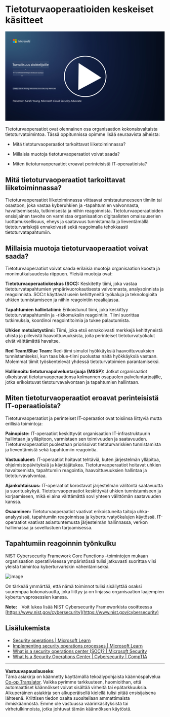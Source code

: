 <!--
CO_OP_TRANSLATOR_METADATA:
{
  "original_hash": "6a55b31df9eebf550d040cef0ef7dff3",
  "translation_date": "2025-09-03T22:15:27+00:00",
  "source_file": "4.1 SecOps key concepts.md",
  "language_code": "fi"
}
-->
# Tietoturvaoperaatioiden keskeiset käsitteet

[![Katso video](../../translated_images/4-1_placeholder.0123f726051a7b9662e6dfa95b10962cbe64c002cde9640da84711fd8d3df642.fi.png)](https://learn-video.azurefd.net/vod/player?id=6a1cf511-89e0-493a-8ef9-91c458200266)

Tietoturvaoperaatiot ovat olennainen osa organisaation kokonaisvaltaista tietoturvatoimintoa. Tässä oppitunnissa opimme lisää seuraavista aiheista:

- Mitä tietoturvaoperaatiot tarkoittavat liiketoiminnassa?

- Millaisia muotoja tietoturvaoperaatiot voivat saada?

- Miten tietoturvaoperaatiot eroavat perinteisistä IT-operaatioista?

## Mitä tietoturvaoperaatiot tarkoittavat liiketoiminnassa?

Tietoturvaoperaatiot liiketoiminnassa viittaavat omistautuneeseen tiimiin tai osastoon, joka vastaa kyberuhkien ja -tapahtumien valvonnasta, havaitsemisesta, tutkimisesta ja niihin reagoinnista. Tietoturvaoperaatioiden ensisijainen tavoite on varmistaa organisaation digitaalisten omaisuuserien luottamuksellisuus, eheys ja saatavuus tunnistamalla ja lieventämällä tietoturvariskejä ennakoivasti sekä reagoimalla tehokkaasti tietoturvatapahtumiin.

## Millaisia muotoja tietoturvaoperaatiot voivat saada?

Tietoturvaoperaatiot voivat saada erilaisia muotoja organisaation koosta ja monimutkaisuudesta riippuen. Yleisiä muotoja ovat:

**Tietoturvaoperaatiokeskus (SOC):** Keskitetty tiimi, joka vastaa tietoturvatapahtumien ympärivuorokautisesta valvonnasta, analysoinnista ja reagoinnista. SOC:t käyttävät usein kehittyneitä työkaluja ja teknologioita uhkien tunnistamiseen ja niihin reagointiin reaaliajassa.

**Tapahtumien hallintatiimi:** Erikoistunut tiimi, joka keskittyy tietoturvatapahtumiin ja -rikkomuksiin reagointiin. Tiimi suorittaa tutkimuksia, koordinoi reagointitoimia ja tukee palautumista.

**Uhkien metsästystiimi:** Tiimi, joka etsii ennakoivasti merkkejä kehittyneistä uhista ja piilevistä haavoittuvuuksista, joita perinteiset tietoturvatyökalut eivät välttämättä havaitse.

**Red Team/Blue Team:** Red-tiimi simuloi hyökkäyksiä haavoittuvuuksien tunnistamiseksi, kun taas blue-tiimi puolustaa näitä hyökkäyksiä vastaan. Molemmat tiimit työskentelevät yhdessä tietoturvatoimien parantamiseksi.

**Hallinnoitu tietoturvapalveluntarjoaja (MSSP):** Jotkut organisaatiot ulkoistavat tietoturvaoperaationsa kolmannen osapuolen palveluntarjoajille, jotka erikoistuvat tietoturvavalvontaan ja tapahtumien hallintaan.

## Miten tietoturvaoperaatiot eroavat perinteisistä IT-operaatioista?

Tietoturvaoperaatiot ja perinteiset IT-operaatiot ovat toisiinsa liittyviä mutta erillisiä toimintoja:

**Painopiste:** IT-operaatiot keskittyvät organisaation IT-infrastruktuurin hallintaan ja ylläpitoon, varmistaen sen toimivuuden ja saatavuuden. Tietoturvaoperaatiot puolestaan priorisoivat tietoturvariskien tunnistamista ja lieventämistä sekä tapahtumiin reagointia.

**Vastuualueet:** IT-operaatiot hoitavat tehtäviä, kuten järjestelmän ylläpitoa, ohjelmistopäivityksiä ja käyttäjätukea. Tietoturvaoperaatiot hoitavat uhkien havaitsemista, tapahtumiin reagointia, haavoittuvuuksien hallintaa ja tietoturvavalvontaa.

**Ajankohtaisuus:** IT-operaatiot korostavat järjestelmän välitöntä saatavuutta ja suorituskykyä. Tietoturvaoperaatiot keskittyvät uhkien tunnistamiseen ja korjaamiseen, mikä ei aina välttämättä sovi yhteen välittömän saatavuuden kanssa.

**Osaaminen:** Tietoturvaoperaatiot vaativat erikoistuneita taitoja uhka-analyysissä, tapahtumiin reagoinnissa ja kyberturvatyökalujen käytössä. IT-operaatiot vaativat asiantuntemusta järjestelmän hallinnassa, verkon hallinnassa ja sovellustuen tarjoamisessa.

## Tapahtumiin reagoinnin työnkulku

NIST Cybersecurity Framework Core Functions -toimintojen mukaan organisaation operatiivisessa ympäristössä tulisi jatkuvasti suorittaa viisi yleistä toimintoa kyberturvariskin vähentämiseksi. 

![image](https://github.com/microsoft/Security-101/assets/139931591/f6d19dce-f96e-47bd-9e0a-8019675a602d)

On tärkeää ymmärtää, että nämä toiminnot tulisi sisällyttää osaksi suurempaa kokonaisuutta, joka liittyy ja on linjassa organisaation laajempien kyberturvaprosessien kanssa.

**Note:** Voit lukea lisää NIST Cybersecurity Frameworkista osoitteessa [https://www.nist.gov/cybersecurity](https://www.nist.gov/cybersecurity)

## Lisälukemista

- [Security operations | Microsoft Learn](https://learn.microsoft.com/security/operations/overview?WT.mc_id=academic-96948-sayoung)
- [Implementing security operations processes | Microsoft Learn](https://learn.microsoft.com/security/operations/?WT.mc_id=academic-96948-sayoung)
- [What is a security operations center (SOC)? | Microsoft Security](https://www.microsoft.com/security/business/security-101/what-is-a-security-operations-center-soc?WT.mc_id=academic-96948-sayoung)
- [What Is a Security Operations Center | Cybersecurity | CompTIA](https://www.comptia.org/content/articles/what-is-a-security-operations-center)

---

**Vastuuvapauslauseke**:  
Tämä asiakirja on käännetty käyttämällä tekoälypohjaista käännöspalvelua [Co-op Translator](https://github.com/Azure/co-op-translator). Vaikka pyrimme tarkkuuteen, huomioithan, että automaattiset käännökset voivat sisältää virheitä tai epätarkkuuksia. Alkuperäinen asiakirja sen alkuperäisellä kielellä tulisi pitää ensisijaisena lähteenä. Kriittisen tiedon osalta suositellaan ammattimaista ihmiskäännöstä. Emme ole vastuussa väärinkäsityksistä tai virhetulkinnoista, jotka johtuvat tämän käännöksen käytöstä.
